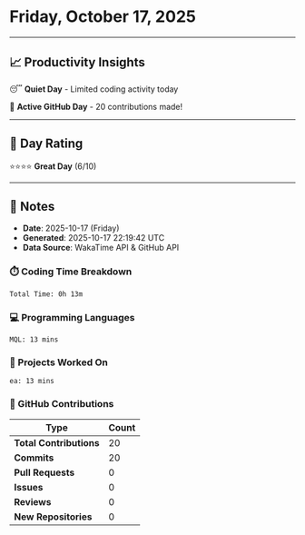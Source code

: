 # Friday, October 17, 2025

---

## 📈 Productivity Insights

😴 **Quiet Day** - Limited coding activity today

🚀 **Active GitHub Day** - 20 contributions made!

---

## 🎯 Day Rating

⭐⭐⭐⭐ **Great Day** (6/10)

---

## 📝 Notes

- **Date**: 2025-10-17 (Friday)
- **Generated**: 2025-10-17 22:19:42 UTC
- **Data Source**: WakaTime API & GitHub API


### ⏱️ Coding Time Breakdown

```
Total Time: 0h 13m
```

### 💻 Programming Languages

```
MQL: 13 mins
```

### 📂 Projects Worked On

```
ea: 13 mins

```


### 🐙 GitHub Contributions

| Type | Count |
|------|-------|
| **Total Contributions** | 20 |
| **Commits** | 20 |
| **Pull Requests** | 0 |
| **Issues** | 0 |
| **Reviews** | 0 |
| **New Repositories** | 0 |

